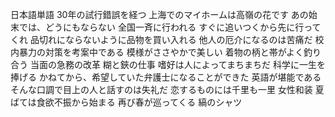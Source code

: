 日本語単語
30年の試行錯誤を経つ
上海でのマイホームは高嶺の花です
あの始末では、どうにもならない
全国一斉に行われる
すぐに追いつくから先に行ってくれ
品切れにならないように品物を買い入れる
他人の厄介になるのは苦痛だ
校内暴力の対策を考案中である
模様がささやかで美しい
着物の柄と帯がよく釣り合う
当面の急務の改革
糊と鋏の仕事
嗜好は人によってまちまちだ
科学に一生を捧げる
かねてから、希望していた弁護士になることができた
英語が堪能である
そんな口調で目上の人と話すのは失礼だ
恋するものには千里も一里
女性和装
夏ばては食欲不振から始まる
再び春が巡ってくる
縞のシャツ








